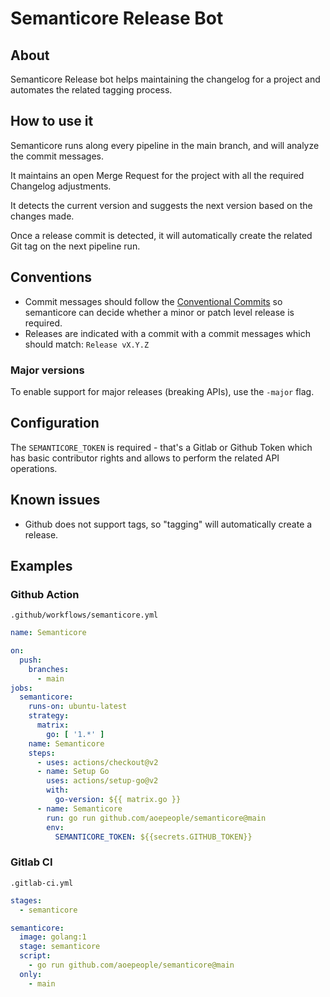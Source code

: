 # Semanticore Release Bot

## About

Semanticore Release bot helps maintaining the changelog for a project and automates the related tagging process.

## How to use it

Semanticore runs along every pipeline in the main branch, and will analyze the commit messages.

It maintains an open Merge Request for the project with all the required Changelog adjustments.

It detects the current version and suggests the next version based on the changes made.

Once a release commit is detected, it will automatically create the related Git tag on the next pipeline run.

## Conventions

* Commit messages should follow the [Conventional Commits](https://www.conventionalcommits.org/en/v1.0.0/) so semanticore can decide whether a minor or patch level release is required.
* Releases are indicated with a commit with a commit messages which should match: `Release vX.Y.Z`

### Major versions

To enable support for major releases (breaking APIs), use the `-major` flag.

## Configuration

The `SEMANTICORE_TOKEN` is required - that's a Gitlab or Github Token which has basic contributor rights and allows to perform the related API operations.

## Known issues

* Github does not support tags, so "tagging" will automatically create a release.

## Examples

### Github Action

`.github/workflows/semanticore.yml`
```yaml
name: Semanticore

on:
  push:
    branches:
      - main
jobs:
  semanticore:
    runs-on: ubuntu-latest
    strategy:
      matrix:
        go: [ '1.*' ]
    name: Semanticore
    steps:
      - uses: actions/checkout@v2
      - name: Setup Go
        uses: actions/setup-go@v2
        with:
          go-version: ${{ matrix.go }}
      - name: Semanticore
        run: go run github.com/aoepeople/semanticore@main
        env:
          SEMANTICORE_TOKEN: ${{secrets.GITHUB_TOKEN}}
```

### Gitlab CI

`.gitlab-ci.yml`
```yaml
stages:
  - semanticore

semanticore:
  image: golang:1
  stage: semanticore
  script:
    - go run github.com/aoepeople/semanticore@main
  only:
    - main
```
